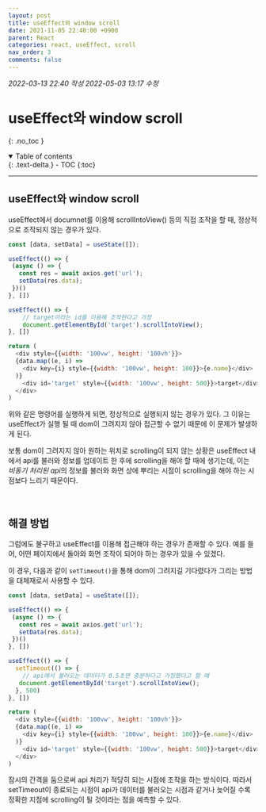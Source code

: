 ```yaml
---
layout: post
title: useEffect와 window scroll
date: 2021-11-05 22:40:00 +0900
parent: React
categories: react, useEffect, scroll
nav_order: 3
comments: false
---
```


*2022-03-13 22:40 작성*
*2022-05-03 13:17 수정*

# useEffect와 window scroll
{: .no_toc }

<details open markdown="block">
  <summary>
    Table of contents
  </summary>
  {: .text-delta }
- TOC
{:toc}
</details>

---

## useEffect와 window scroll

useEffect에서 documnet를 이용해 scrollIntoView() 등의 직접 조작을 할 때, 정상적으로 조작되지 않는 경우가 있다.

```js
const [data, setData] = useState([]);

useEffect(() => {
 (async () => {
   const res = await axios.get('url');
   setData(res.data);
 })()
}, [])

useEffect(() => {
    // target이라는 id를 이용해 조작한다고 가정
    document.getElementById('target').scrollIntoView();
}, [])

return (
  <div style={{width: '100vw', height: '100vh'}}>
  {data.map((e, i) => 
    <div key={i} style={{width: '100vw', height: 100}}>{e.name}</div>
  )}
    <div id='target' style={{width: '100vw', height: 500}}>target</div>
  </div>
)
```

위와 같은 명령어를 실행하게 되면, 정상적으로 실행되지 않는 경우가 있다. 그 이유는 useEffect가 실행 될 때 dom이 그려지지 않아 접근할 수 없기 때문에 이 문제가 발생하게 된다.

보통 dom이 그려지지 않아 원하는 위치로 scrolling이 되지 않는 상황은 useEffect 내에서 api를 불러와 정보를 업데이트 한 후에 scrolling을 해야 할 때에 생기는데, 이는 *비동기 처리된 api*의 정보를 불러와 화면 상에 뿌리는 시점이 scrolling을 해야 하는 시점보다 느리기 때문이다.

<br/>

## 해결 방법

그럼에도 불구하고 useEffect를 이용해 접근해야 하는 경우가 존재할 수 있다. 예를 들어, 어떤 페이지에서 돌아와 화면 조작이 되어야 하는 경우가 있을 수 있겠다.

이 경우, 다음과 같이 `setTimeout()`을 통해 dom이 그려지길 기다렸다가 그리는 방법을 대체재로서 사용할 수 있다.

```js
const [data, setData] = useState([]);

useEffect(() => {
 (async () => {
   const res = await axios.get('url');
   setData(res.data);
 })()
}, [])

useEffect(() => {
  setTimeout(() => {
    // api에서 불러오는 데이터가 0.5초면 충분하다고 가정했다고 할 때
   document.getElementById('target').scrollIntoView();
  }, 500)
}, [])

return (
  <div style={{width: '100vw', height: '100vh'}}>
  {data.map((e, i) => 
    <div key={i} style={{width: '100vw', height: 100}}>{e.name}</div>
  )}
    <div id='target' style={{width: '100vw', height: 500}}>target</div>
  </div>
)
```

잠시의 간격을 둠으로써 api 처리가 적당히 되는 시점에 조작을 하는 방식이다. 따라서 setTimeout이 종료되는 시점이 api가 데이터를 불러오는 시점과 같거나 늦어질 수록 정확한 지점에 scrolling이 될 것이라는 점을 예측할 수 있다.
